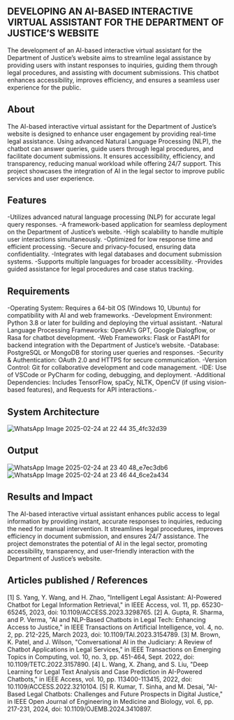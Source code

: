 ## DEVELOPING AN AI-BASED INTERACTIVE VIRTUAL ASSISTANT FOR THE DEPARTMENT OF JUSTICE’S WEBSITE
The development of an AI-based interactive virtual assistant for the Department of Justice’s website aims to streamline legal assistance by providing users with instant responses to inquiries, guiding them through legal procedures, and assisting with document submissions. This chatbot enhances accessibility, improves efficiency, and ensures a seamless user experience for the public.

## About
The AI-based interactive virtual assistant for the Department of Justice’s website is designed to enhance user engagement by providing real-time legal assistance. Using advanced Natural Language Processing (NLP), the chatbot can answer queries, guide users through legal procedures, and facilitate document submissions. It ensures accessibility, efficiency, and transparency, reducing manual workload while offering 24/7 support. This project showcases the integration of AI in the legal sector to improve public services and user experience.

## Features
-Utilizes advanced natural language processing (NLP) for accurate legal query responses.
-A framework-based application for seamless deployment on the Department of Justice’s website.
-High scalability to handle multiple user interactions simultaneously.
-Optimized for low response time and efficient processing.
-Secure and privacy-focused, ensuring data confidentiality.
-Integrates with legal databases and document submission systems.
-Supports multiple languages for broader accessibility.
-Provides guided assistance for legal procedures and case status tracking.

## Requirements
-Operating System: Requires a 64-bit OS (Windows 10, Ubuntu) for compatibility with AI and web frameworks.
-Development Environment: Python 3.8 or later for building and deploying the virtual assistant.
-Natural Language Processing Frameworks: OpenAI’s GPT, Google Dialogflow, or Rasa for chatbot development.
-Web Frameworks: Flask or FastAPI for backend integration with the Department of Justice’s website.
-Database: PostgreSQL or MongoDB for storing user queries and responses.
-Security & Authentication: OAuth 2.0 and HTTPS for secure communication.
-Version Control: Git for collaborative development and code management.
-IDE: Use of VSCode or PyCharm for coding, debugging, and deployment.
-Additional Dependencies: Includes TensorFlow, spaCy, NLTK, OpenCV (if using vision-based features), and Requests for API interactions.-

## System Architecture

![WhatsApp Image 2025-02-24 at 22 44 35_4fc32d39](https://github.com/user-attachments/assets/3f49a6f6-bff9-467a-98f5-34e93190bd39)



## Output

![WhatsApp Image 2025-02-24 at 23 40 48_e7ec3db6](https://github.com/user-attachments/assets/31c985bd-7e33-46e4-a717-edde6972308c)
![WhatsApp Image 2025-02-24 at 23 46 44_6ce2a434](https://github.com/user-attachments/assets/bf448153-27ec-4e3c-8ef9-cf4e82136ae9)


## Results and Impact
The AI-based interactive virtual assistant enhances public access to legal information by providing instant, accurate responses to inquiries, reducing the need for manual intervention. It streamlines legal procedures, improves efficiency in document submission, and ensures 24/7 assistance. The project demonstrates the potential of AI in the legal sector, promoting accessibility, transparency, and user-friendly interaction with the Department of Justice’s website.


## Articles published / References
[1] S. Yang, Y. Wang, and H. Zhao, "Intelligent Legal Assistant: AI-Powered Chatbot for Legal Information Retrieval," in IEEE Access, vol. 11, pp. 65230-65245, 2023, doi: 10.1109/ACCESS.2023.3298765.
[2] A. Gupta, R. Sharma, and P. Verma, "AI and NLP-Based Chatbots in Legal Tech: Enhancing Access to Justice," in IEEE Transactions on Artificial Intelligence, vol. 4, no. 2, pp. 212-225, March 2023, doi: 10.1109/TAI.2023.3154789.
[3] M. Brown, K. Patel, and J. Wilson, "Conversational AI in the Judiciary: A Review of Chatbot Applications in Legal Services," in IEEE Transactions on Emerging Topics in Computing, vol. 10, no. 3, pp. 451-464, Sept. 2022, doi: 10.1109/TETC.2022.3157890. 
[4] L. Wang, X. Zhang, and S. Liu, "Deep Learning for Legal Text Analysis and Case Prediction in AI-Powered Chatbots," in IEEE Access, vol. 10, pp. 113400-113415, 2022, doi: 10.1109/ACCESS.2022.3210104.
[5] R. Kumar, T. Sinha, and M. Desai, "AI-Based Legal Chatbots: Challenges and Future Prospects in Digital Justice," in IEEE Open Journal of Engineering in Medicine and Biology, vol. 6, pp. 217-231, 2024, doi: 10.1109/OJEMB.2024.3410897.





